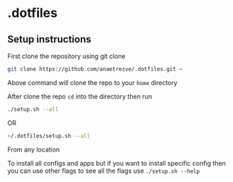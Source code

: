 # .dotfiles

## Setup instructions

First clone the repository using git clone

```bash
git clone https://github.com/anaetrezve/.dotfiles.git ~
```

Above command will clone the repo to your `home` directory

After clone the repo `cd` into the directory then run

```bash
./setup.sh --all
```

OR

```bash
~/.dotfiles/setup.sh --all
```

From any location

To install all configs and apps but if you want to install specific config then you can use other flags to see all the flags use `./setup.sh --help`
